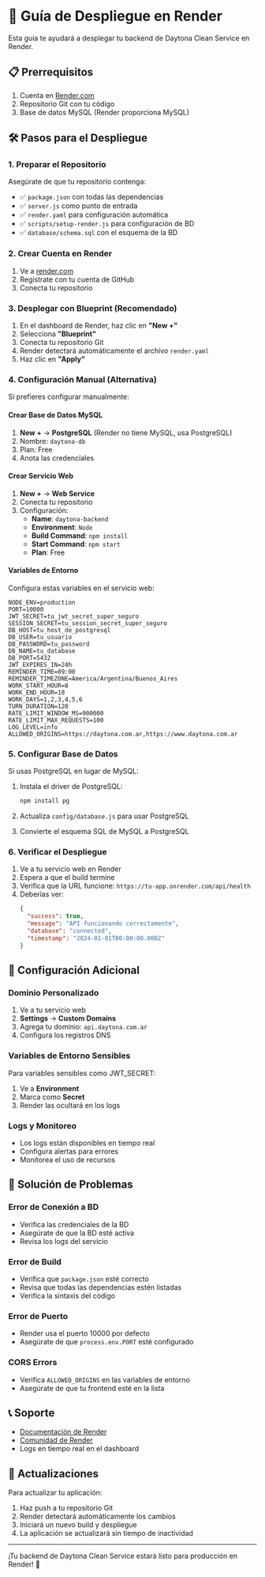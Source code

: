 # 🚀 Guía de Despliegue en Render

Esta guía te ayudará a desplegar tu backend de Daytona Clean Service en Render.

## 📋 Prerrequisitos

1. Cuenta en [Render.com](https://render.com)
2. Repositorio Git con tu código
3. Base de datos MySQL (Render proporciona MySQL)

## 🛠️ Pasos para el Despliegue

### 1. Preparar el Repositorio

Asegúrate de que tu repositorio contenga:
- ✅ `package.json` con todas las dependencias
- ✅ `server.js` como punto de entrada
- ✅ `render.yaml` para configuración automática
- ✅ `scripts/setup-render.js` para configuración de BD
- ✅ `database/schema.sql` con el esquema de la BD

### 2. Crear Cuenta en Render

1. Ve a [render.com](https://render.com)
2. Regístrate con tu cuenta de GitHub
3. Conecta tu repositorio

### 3. Desplegar con Blueprint (Recomendado)

1. En el dashboard de Render, haz clic en **"New +"**
2. Selecciona **"Blueprint"**
3. Conecta tu repositorio Git
4. Render detectará automáticamente el archivo `render.yaml`
5. Haz clic en **"Apply"**

### 4. Configuración Manual (Alternativa)

Si prefieres configurar manualmente:

#### Crear Base de Datos MySQL
1. **New +** → **PostgreSQL** (Render no tiene MySQL, usa PostgreSQL)
2. Nombre: `daytona-db`
3. Plan: Free
4. Anota las credenciales

#### Crear Servicio Web
1. **New +** → **Web Service**
2. Conecta tu repositorio
3. Configuración:
   - **Name**: `daytona-backend`
   - **Environment**: `Node`
   - **Build Command**: `npm install`
   - **Start Command**: `npm start`
   - **Plan**: Free

#### Variables de Entorno
Configura estas variables en el servicio web:

```env
NODE_ENV=production
PORT=10000
JWT_SECRET=tu_jwt_secret_super_seguro
SESSION_SECRET=tu_session_secret_super_seguro
DB_HOST=tu_host_de_postgresql
DB_USER=tu_usuario
DB_PASSWORD=tu_password
DB_NAME=tu_database
DB_PORT=5432
JWT_EXPIRES_IN=24h
REMINDER_TIME=09:00
REMINDER_TIMEZONE=America/Argentina/Buenos_Aires
WORK_START_HOUR=8
WORK_END_HOUR=18
WORK_DAYS=1,2,3,4,5,6
TURN_DURATION=120
RATE_LIMIT_WINDOW_MS=900000
RATE_LIMIT_MAX_REQUESTS=100
LOG_LEVEL=info
ALLOWED_ORIGINS=https://daytona.com.ar,https://www.daytona.com.ar
```

### 5. Configurar Base de Datos

Si usas PostgreSQL en lugar de MySQL:

1. Instala el driver de PostgreSQL:
   ```bash
   npm install pg
   ```

2. Actualiza `config/database.js` para usar PostgreSQL
3. Convierte el esquema SQL de MySQL a PostgreSQL

### 6. Verificar el Despliegue

1. Ve a tu servicio web en Render
2. Espera a que el build termine
3. Verifica que la URL funcione: `https://tu-app.onrender.com/api/health`
4. Deberías ver:
   ```json
   {
     "success": true,
     "message": "API funcionando correctamente",
     "database": "connected",
     "timestamp": "2024-01-01T00:00:00.000Z"
   }
   ```

## 🔧 Configuración Adicional

### Dominio Personalizado
1. Ve a tu servicio web
2. **Settings** → **Custom Domains**
3. Agrega tu dominio: `api.daytona.com.ar`
4. Configura los registros DNS

### Variables de Entorno Sensibles
Para variables sensibles como JWT_SECRET:
1. Ve a **Environment**
2. Marca como **Secret**
3. Render las ocultará en los logs

### Logs y Monitoreo
- Los logs están disponibles en tiempo real
- Configura alertas para errores
- Monitorea el uso de recursos

## 🚨 Solución de Problemas

### Error de Conexión a BD
- Verifica las credenciales de la BD
- Asegúrate de que la BD esté activa
- Revisa los logs del servicio

### Error de Build
- Verifica que `package.json` esté correcto
- Revisa que todas las dependencias estén listadas
- Verifica la sintaxis del código

### Error de Puerto
- Render usa el puerto 10000 por defecto
- Asegúrate de que `process.env.PORT` esté configurado

### CORS Errors
- Verifica `ALLOWED_ORIGINS` en las variables de entorno
- Asegúrate de que tu frontend esté en la lista

## 📞 Soporte

- [Documentación de Render](https://render.com/docs)
- [Comunidad de Render](https://community.render.com)
- Logs en tiempo real en el dashboard

## 🔄 Actualizaciones

Para actualizar tu aplicación:
1. Haz push a tu repositorio Git
2. Render detectará automáticamente los cambios
3. Iniciará un nuevo build y despliegue
4. La aplicación se actualizará sin tiempo de inactividad

---

¡Tu backend de Daytona Clean Service estará listo para producción en Render! 🎉 